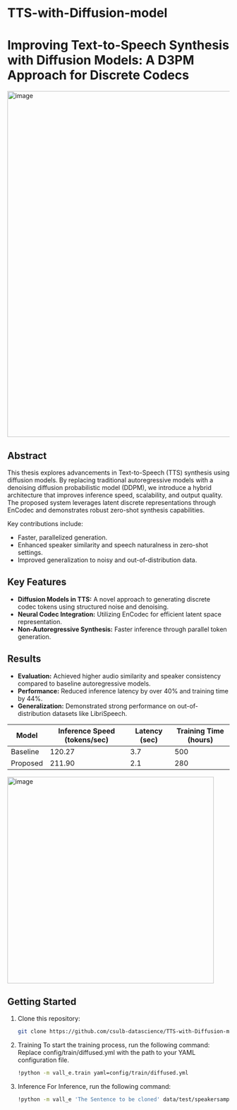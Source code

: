 # TTS-with-Diffusion-model

# Improving Text-to-Speech Synthesis with Diffusion Models: A D3PM Approach for Discrete Codecs

<img width="784" alt="image" src="https://github.com/user-attachments/assets/64b9a727-50b9-4c5c-8dcb-11f79dd37bd7">


## Abstract
This thesis explores advancements in Text-to-Speech (TTS) synthesis using diffusion models. By replacing traditional autoregressive models with a denoising diffusion probabilistic model (DDPM), we introduce a hybrid architecture that improves inference speed, scalability, and output quality. The proposed system leverages latent discrete representations through EnCodec and demonstrates robust zero-shot synthesis capabilities.

Key contributions include:
- Faster, parallelized generation.
- Enhanced speaker similarity and speech naturalness in zero-shot settings.
- Improved generalization to noisy and out-of-distribution data.


## Key Features
- **Diffusion Models in TTS:** A novel approach to generating discrete codec tokens using structured noise and denoising.
- **Neural Codec Integration:** Utilizing EnCodec for efficient latent space representation.
- **Non-Autoregressive Synthesis:** Faster inference through parallel token generation.

## Results
- **Evaluation:** Achieved higher audio similarity and speaker consistency compared to baseline autoregressive models.
- **Performance:** Reduced inference latency by over 40% and training time by 44%.
- **Generalization:** Demonstrated strong performance on out-of-distribution datasets like LibriSpeech.

| Model        | Inference Speed (tokens/sec) | Latency (sec) | Training Time (hours) |
|--------------|-------------------------------|---------------|------------------------|
| Baseline     | 120.27                       | 3.7           | 500                    |
| Proposed     | 211.90                       | 2.1           | 280                    |


<img width="468" alt="image" src="https://github.com/user-attachments/assets/49a65bb1-d057-4f18-8548-ca40e93a7788">


## Getting Started
1. Clone this repository:
   ```bash
   git clone https://github.com/csulb-datascience/TTS-with-Diffusion-model.git

2. Training
To start the training process, run the following command:
Replace config/train/diffused.yml with the path to your YAML configuration file.
   ```bash
   !python -m vall_e.train yaml=config/train/diffused.yml
3. Inference
For Inference, run the following command:
   ```bash
   !python -m vall_e 'The Sentence to be cloned' data/test/speakersample.wav proposed/generated_sample_location.wav



